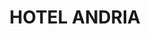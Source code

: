 ---
layout: test
title:  "HOTEL ANDRIA"
coordinates:
  - [1.460056995824671, 42.356378264914326]
  - [1.460267785218684, 42.356469550359989]
  - [1.460297540376235, 42.356479685522871]
  - [1.460371153226575, 42.356490687901548]
  - [1.460459209563735, 42.356493817662269]
  - [1.460476009905921, 42.356435491248291]
  - [1.460482653387732, 42.356409155556769]
  - [1.460516327363203, 42.356412389368252]
  - [1.4605224940884, 42.356390219626469]
  - [1.46053113428449, 42.356358903921347]
  - [1.460542528286803, 42.356360725881061]
  - [1.460527510005449, 42.356236545203068]
  - [1.460505654016607, 42.356210636743626]
  - [1.460406471153745, 42.356177434933798]
  - [1.46019433448477, 42.356132291141009]
  - [1.460141793486012, 42.356262386871101]
  - [1.460056995824671, 42.356378264914326]
---